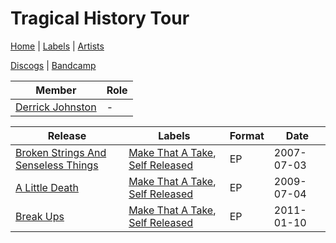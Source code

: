 # Tragical History Tour

[Home](../index.md) | [Labels](../labels.md) | [Artists](../artists.md)

[Discogs](https://www.discogs.com/artist/2127777-Tragical-History-Tour) | [Bandcamp](https://tragicalhistorytour.bandcamp.com/)

| Member | Role |
|---|---|
| [Derrick Johnston](derrick-johnston.md) | - |

| Release | Labels | Format | Date |
|---|---|---|---|
| [Broken Strings And Senseless Things](../releases/tragical-history-tour-broken-strings-and-senseless-things.md) | [Make That A Take](../labels/make-that-a-take.md), [Self Released](../labels/self-released.md) | EP | 2007-07-03 |
| [A Little Death](../releases/tragical-history-tour-a-little-death.md) | [Make That A Take](../labels/make-that-a-take.md), [Self Released](../labels/self-released.md) | EP | 2009-07-04 |
| [Break Ups](../releases/tragical-history-tour-break-ups.md) | [Make That A Take](../labels/make-that-a-take.md), [Self Released](../labels/self-released.md) | EP | 2011-01-10 |